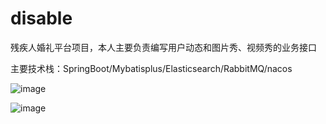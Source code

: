 # disable
残疾人婚礼平台项目，本人主要负责编写用户动态和图片秀、视频秀的业务接口

主要技术栈：SpringBoot/Mybatisplus/Elasticsearch/RabbitMQ/nacos

![image](https://user-images.githubusercontent.com/105648852/212816096-df7cf636-718f-433a-abff-dad22adc2092.png)


![image](https://user-images.githubusercontent.com/105648852/212816338-6d48cb7a-4b99-4dc5-9d6e-15368a576dcf.png)
